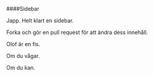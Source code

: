 ####Sidebar

Japp. Helt klart en sidebar.

Forka och gör en pull request för att ändra dess innehåll.

Olof är en fis.

Om du vågar. 

Om du kan.
